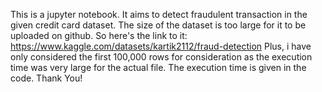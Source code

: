 This is a jupyter notebook.
It aims to detect fraudulent transaction in the given credit card dataset.
The size of the dataset is too large for it to be uploaded on github.
So here's the link to it: https://www.kaggle.com/datasets/kartik2112/fraud-detection
Plus, i have only considered the first 100,000 rows for consideration as the execution time was very large for the actual file.
The execution time is given in the code.
Thank You!
